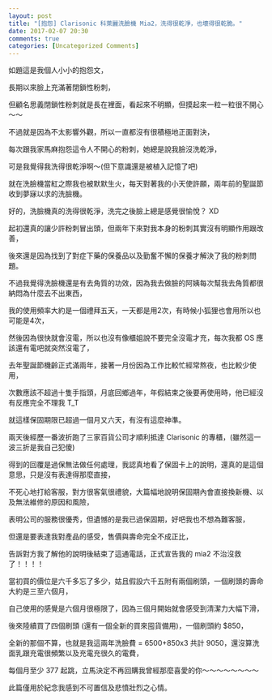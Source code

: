 ```yaml
---
layout: post
title: "[抱怨] Clarisonic 科萊麗洗臉機 Mia2，洗得很乾淨，也壞得很乾脆。"
date: 2017-02-07 20:30
comments: true
categories: [Uncategorized Comments]
---
```


如題這是我個人小小的抱怨文，

長期以來臉上充滿著閉鎖性粉刺，

但顧名思義閉鎖性粉刺就是長在裡面，看起來不明顯，但摸起來一粒一粒很不開心～～

不過就是因為不太影響外觀，所以一直都沒有很積極地正面對決，

每次跟我家馬麻抱怨這令人不開心的粉刺，她總是說我臉沒洗乾淨，

可是我覺得我洗得很乾淨啊～(但下意識還是被植入記憶了吧)

就在洗臉機當紅之際我也被默默生火，每天對著我的小天使許願，兩年前的聖誕節收到夢寐以求的洗臉機。

好的，洗臉機真的洗得很乾淨，洗完之後臉上總是感覺很愉悅？ XD

起初還真的讓少許粉刺冒出頭，但兩年下來對我本身的粉刺其實沒有明顯作用跟改善，

後來還是因為找到了對症下藥的保養品以及勤奮不懈的保養才解決了我的粉刺問題。

不過我覺得洗臉機還是有去角質的功效，因為我去做臉的阿姨每次幫我去角質都很納悶為什麼去不出東西，

我的使用頻率大約是一個禮拜五天，一天都是用2次，有時候小狐狸也會用所以也可能是4次，

然後因為很快就會沒電，所以也沒有像櫃姐說不要完全沒電才充，每次我都 OS 應該還有電吧就突然沒電了，

去年聖誕節機齡正式滿兩年，接著一月份因為工作比較忙經常熬夜，也比較少使用，

次數應該不超過十隻手指頭，月底回鄉過年，年假結束之後要再使用時，他已經沒有反應完全不理我 T_T

就這樣保固期限已超過一個月又六天，有沒有這麼神準。

兩天後經歷一番波折跑了三家百貨公司才順利抵達 Clarisonic 的專櫃，(雖然這一波三折是我自己犯傻)

得到的回覆是過保無法做任何處理，我認真地看了保固卡上的說明，還真的是這個意思，只是沒有表達得那麼直接，

不死心地打給客服，對方很客氣很禮貌，大篇幅地說明保固期內會直接換新機、以及無法維修的原因和風險，

表明公司的服務很優秀，但遺憾的是我已過保固期，好吧我也不想為難客服，

但還是要表達我對產品的感受，售價與壽命完全不成正比，

告訴對方我了解他的說明後結束了這通電話，正式宣告我的 mia2 不治沒救了！！！！

當初買的價位是六千多忘了多少，姑且假設六千五附有兩個刷頭，一個刷頭的壽命大約是三至六個月，

自己使用的感覺是六個月很極限了，因為三個月開始就會感受到清潔力大幅下滑，

後來陸續買了四個刷頭 (還有一個全新的買來囤貨備用)，一個刷頭約 $850，

全新的那個不算，也就是我這兩年洗臉費 = 6500+850x3 共計 9050，還沒算洗面乳跟充電很頻繁以及充電充很久的電費，

每個月至少 377 起跳，立馬決定不再回購我曾經那麼喜愛的你～～～～～～～～

此篇僅用於紀念我感到不可置信及悲憤壯烈之心情。
